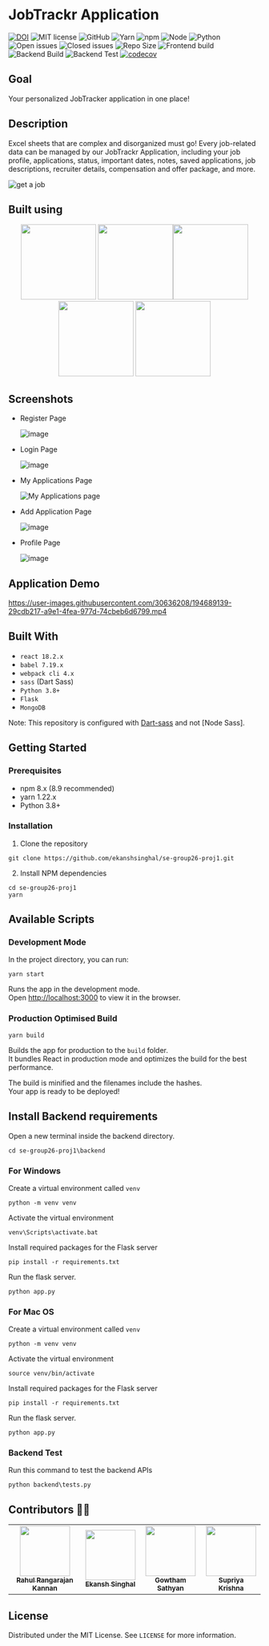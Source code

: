 # JobTrackr Application


[![DOI](https://zenodo.org/badge/543812642.svg)](https://zenodo.org/badge/latestdoi/543812642)
![MIT license](https://img.shields.io/badge/License-MIT-green.svg)
![GitHub](https://img.shields.io/badge/Language-JavaScript-blue.svg)
![Yarn](https://img.shields.io/badge/Yarn-v1.22.19-green.svg)
![npm](https://img.shields.io/badge/npm-v8.9.0-green.svg)
![Node](https://img.shields.io/badge/node-v16.15.1-green.svg)
![Python](https://img.shields.io/badge/python-v3.8-green.svg)
![Open issues](https://img.shields.io/github/issues/ekanshsinghal/se-group26-proj1)
![Closed issues](https://img.shields.io/github/issues-closed/ekanshsinghal/se-group26-proj1?color=bright-green)
![Repo Size](https://img.shields.io/github/repo-size/ekanshsinghal/se-group26-proj1?color=brightgreen)
![Frontend build](https://img.shields.io/github/workflow/status/ekanshsinghal/se-group26-proj1/frontend-build)
![Backend Build](https://github.com/ekanshsinghal/se-group26-proj1/actions/workflows/backend_build.yml/badge.svg?maxAge=10000)
![Backend Test](https://github.com/ekanshsinghal/se-group26-proj1/actions/workflows/backend_test.yml/badge.svg?maxAge=10000)
[![codecov](https://codecov.io/github/ekanshsinghal/se-group26-proj1/branch/main/graph/badge.svg?token=fHCWUMUXXr)](https://codecov.io/github/ekanshsinghal/se-group26-proj1)

## Goal
Your personalized JobTracker application in one place!

## Description
Excel sheets that are complex and disorganized must go! Every job-related data can be managed by our JobTrackr Application, including your job profile, applications, status, important dates, notes, saved applications, job descriptions, recruiter details, compensation and offer package, and more.

![get a job](https://user-images.githubusercontent.com/30636208/194686221-a4300703-2745-4fbb-b59f-81528896040a.gif)


## Built using

<p align="center">
<img src="https://user-images.githubusercontent.com/30636208/194690148-8e3dbe93-2ede-4da8-a44a-e4ee165b6b3b.png" width="150"> <img src="https://upload.wikimedia.org/wikipedia/commons/thumb/a/a7/React-icon.svg/2300px-React-icon.svg.png" width="150"><img src="https://upload.wikimedia.org/wikipedia/commons/9/9a/Visual_Studio_Code_1.35_icon.svg" width="150"> <img src="https://cdn.worldvectorlogo.com/logos/mongodb-icon-1.svg" width ="150"/> <img src="https://camo.githubusercontent.com/36ecb78d148678488fa43e5916e131906c15ea485b30232739d5633b2e0ce18c/68747470733a2f2f6b6576696e2d62726f776e2e636f6d2f696d616765732f666c61736b2d6c6f676f2e737667" width ="150"/> 
</p>

## Screenshots

- Register Page
  
  ![image](https://user-images.githubusercontent.com/30636208/194688086-ba40502a-e58b-441d-855d-585fecde3ec9.png)
  
- Login Page 
  
  ![image](https://user-images.githubusercontent.com/30636208/194688064-d40566de-dcc4-424c-8059-14d655fb7109.png)
  
- My Applications Page
  
  ![My Applications page](https://user-images.githubusercontent.com/30636208/194687994-0ed3a4ac-3856-4ba9-a3af-9acf9d79ca08.png)
  
- Add Application Page

  ![image](https://user-images.githubusercontent.com/30636208/194688445-78b7d7b2-6af5-48f1-9197-ba65924660e1.png)

- Profile Page

  ![image](https://user-images.githubusercontent.com/30636208/194688372-b01a8cb5-b87d-40e3-95af-2cee42fc8de3.png)


## Application Demo

https://user-images.githubusercontent.com/30636208/194689139-29cdb217-a9e1-4fea-977d-74cbeb6d6799.mp4



## Built With

-   `react 18.2.x`
-   `babel 7.19.x`
-   `webpack cli 4.x`
-   `sass` (Dart Sass)
-   `Python 3.8+`
-   `Flask`
-   `MongoDB`

Note: This repository is configured with [Dart-sass](https://github.com/sass/dart-sass) and not [Node Sass].

## Getting Started

### Prerequisites

-   npm 8.x (8.9 recommended)
-   yarn 1.22.x
-   Python 3.8+

### Installation

1. Clone the repository

```
git clone https://github.com/ekanshsinghal/se-group26-proj1.git
```

2. Install NPM dependencies

```
cd se-group26-proj1
yarn
```

## Available Scripts

### Development Mode

In the project directory, you can run:

```
yarn start
```

Runs the app in the development mode.\
Open [http://localhost:3000](http://localhost:3000) to view it in the browser.

### Production Optimised Build

```
yarn build
```

Builds the app for production to the `build` folder.\
It bundles React in production mode and optimizes the build for the best performance.

The build is minified and the filenames include the hashes.\
Your app is ready to be deployed!

## Install Backend requirements

Open a new terminal inside the backend directory.

`cd se-group26-proj1\backend`

### For Windows

Create a virtual environment called `venv`

```
python -m venv venv
```

Activate the virtual environment

```
venv\Scripts\activate.bat
```

Install required packages for the Flask server

```
pip install -r requirements.txt
```

Run the flask server.

```
python app.py
```

### For Mac OS

Create a virtual environment called `venv`

```
python -m venv venv
```

Activate the virtual environment

```
source venv/bin/activate
```

Install required packages for the Flask server

```
pip install -r requirements.txt
```

Run the flask server.

```
python app.py
```

### Backend Test

Run this command to test the backend APIs

```
python backend\tests.py
```

## Contributors 👨‍🏭

<table>
  <tr>
    <td align="center"><a href="https://github.com/rahulrk2303"><img src="https://avatars.githubusercontent.com/u/30636208?v=4" width="100px;" alt=""/><br /><sub><b>Rahul Rangarajan Kannan</b></sub></a></td>
    <td align="center"><a href="https://github.com/ekanshsinghal"><img src="https://avatars.githubusercontent.com/u/15945880?v=4" width="100px;" alt=""/><br /><sub><b>Ekansh Singhal</b></sub></a></td>
    <td align="center"><a href="https://github.com/gowtham-sathyan"><img src="https://avatars.githubusercontent.com/u/37440294?v=4" width="100px;" alt=""/><br /><sub><b>Gowtham Sathyan</b></sub></a></td>
    <td align="center"><a href="https://github.com/sbkrishna123"><img src="https://avatars.githubusercontent.com/u/89660642?v=4" width="100px;" alt=""/><br /><sub><b>Supriya Krishna</b></sub></a></td>
  </tr>
</table>

## License

Distributed under the MIT License. See `LICENSE` for more information.
